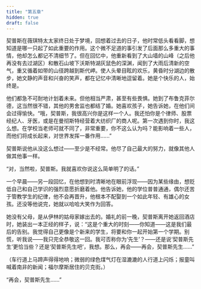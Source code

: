 ```yaml
---
title: "第五章"
hidden: true
draft: false
---
```

契普斯在薇琪特太太家终日处于梦境，回想着过去的日子，他时常低头看看脚，想知道是哪一只起了如此重要的作用。这个微不足道的事引发了后面那么多重大的事情，他却怎么都记不清细节了。但在回忆中，他重新看到了大山墙的山峰（之后他再没有去过湖区）和散石山坡下沃斯特湖灰鼠色的深渊，闻到了大雨后清新的空气，重又循着如带的山径跨越到斯代岬。使人头晕目眩的欢乐，黄昏时分湖边的散步，她文静的声音和兴奋的笑声，都在记忆中清晰地逗留着。她是个快乐的人，始终是。

他们都急不可耐地计划着未来。但他相当严肃，甚至有些畏惧。她到了布鲁克菲尔德，这当然很不错，其他的男舍监也都结了婚。她喜欢孩子，她告诉她，在他们间会过得愉快。“哦，契普斯，我很高兴你是这样一个人。我还怕你是个律师、股票经纪人、牙医，或是在曼彻斯特经营着大纺织厂的商人呢。第一次遇到你时，我这么想。在学校当老师可就不同了，非常重要，你不这么认为吗？能影响着一些人，而他们将成长起来，对世界发挥一番作用......”

契普斯说他从没这么想过——至少是不经常。他尽了自己最大的努力，就像其他人做其他事一样。

“对，当然啦，契普斯。我就喜欢你说这么简单明了的话。”

一个早晨——另一段回忆，在他想到时清晰地在眼前浮现——因为某些缘由，想贬低自己和自己学识的强烈意愿折磨着他。他告诉她，他的学位普普通通，偶尔还苦于管教学生的纪律，他不会再晋升，他根本不配娶到一个如此年轻、有雄心的女孩。还没等他说完，她就以哈哈大笑作为回答。

她没有父母，是从伊林的姑母家嫁出去的。婚礼的前一晚，契普斯离开她返回酒店时，她装出一本正经的样子，说：“这是个重大的时刻——你知道——这是我们最后的告别。我觉得自己更像是个新来的学生，将要和你一起开始第一个学期。别慌，听我说——我只完全恭敬这一回。我可否称你为‘先生’？——还是说‘契普斯先生’更恰当些？还是‘契普斯先生吧’，我想。那么，再会——再会，契普斯先生......”

（车行道上马蹄声得得地响；微弱的绿色煤气灯在湿漉漉的人行道上闪烁；报童叫喊着南非的新闻；福尔摩斯居住的贝克街。）

“再会，契普斯先生......”
